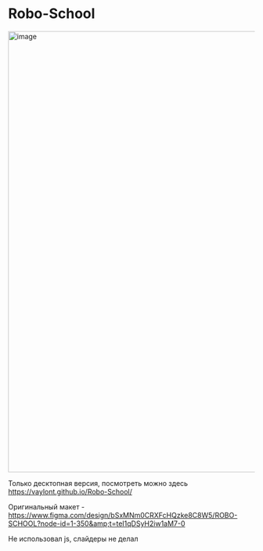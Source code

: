 # Robo-School
<img width="1910" height="899" alt="image" src="https://github.com/user-attachments/assets/a208b1e2-99cf-48b1-99b7-c63d782e1c75" />

Только десктопная версия, посмотреть можно здесь https://vaylont.github.io/Robo-School/

Оригинальный макет - https://www.figma.com/design/bSxMNm0CRXFcHQzke8C8W5/ROBO-SCHOOL?node-id=1-350&amp;t=teI1qDSyH2iw1aM7-0


Не использовал js, слайдеры не делал

